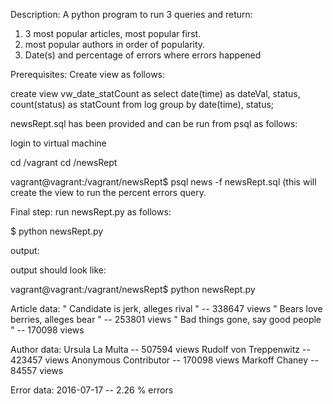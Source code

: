 Description: 
  A python program to run 3 queries and return:
   1) 3 most popular articles, most popular first.
   2) most popular authors in order of popularity.
   3) Date(s) and percentage of errors where errors 
      happened

Prerequisites:
  Create view as follows:

 create view vw_date_statCount as select date(time) as dateVal, status, count(status) as statCount 
 from log group by date(time), status;
  
  newsRept.sql has been provided
  and can be run from psql as follows:

  login to virtual machine

  cd /vagrant
  cd /newsRept

  vagrant@vagrant:/vagrant/newsRept$ psql news -f newsRept.sql
  (this will create the view to run the percent errors query.

Final step:
  run newsRept.py as follows:

  $ python newsRept.py

output:

output should look like:

vagrant@vagrant:/vagrant/newsRept$ python newsRept.py

Article data:
  " Candidate is jerk, alleges rival " --  338647  views
  " Bears love berries, alleges bear " --  253801  views
  " Bad things gone, say good people " --  170098  views

Author data:
    Ursula La Multa  --  507594  views
    Rudolf von Treppenwitz  --  423457  views
    Anonymous Contributor  --  170098  views
    Markoff Chaney  --  84557  views

Error data:
     2016-07-17  --  2.26  % errors


